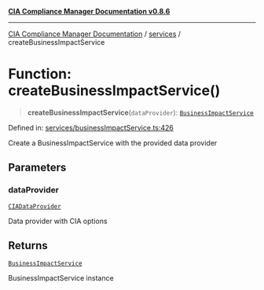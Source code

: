 [**CIA Compliance Manager Documentation v0.8.6**](../../README.md)

***

[CIA Compliance Manager Documentation](../../modules.md) / [services](../README.md) / createBusinessImpactService

# Function: createBusinessImpactService()

> **createBusinessImpactService**(`dataProvider`): [`BusinessImpactService`](../classes/BusinessImpactService.md)

Defined in: [services/businessImpactService.ts:426](https://github.com/Hack23/cia-compliance-manager/blob/050a250237d6f621490781dbdf95155919f35aed/src/services/businessImpactService.ts#L426)

Create a BusinessImpactService with the provided data provider

## Parameters

### dataProvider

[`CIADataProvider`](../../types/interfaces/CIADataProvider.md)

Data provider with CIA options

## Returns

[`BusinessImpactService`](../classes/BusinessImpactService.md)

BusinessImpactService instance
